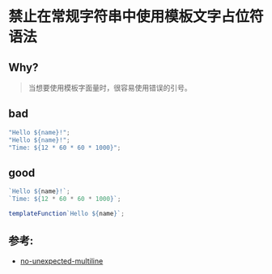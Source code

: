 # 禁止在常规字符串中使用模板文字占位符语法

## Why?

> 当想要使用模板字面量时，很容易使用错误的引号。

## bad

```js
"Hello ${name}!";
"Hello ${name}!";
"Time: ${12 * 60 * 60 * 1000}";
```

## good

```js
`Hello ${name}!`;
`Time: ${12 * 60 * 60 * 1000}`;

templateFunction`Hello ${name}`;
```

## 参考:

- [no-unexpected-multiline](https://eslint.org/docs/rules/no-unexpected-multiline)
